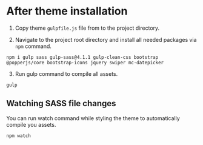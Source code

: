 # After theme installation

1. Copy theme `gulpfile.js` file from to the project directory.

2. Navigate to the project root directory and install all needed packages via `npm` command.

`npm i gulp sass gulp-sass@4.1.1 gulp-clean-css bootstrap @popperjs/core bootstrap-icons jquery swiper mc-datepicker`

3. Run gulp command to compile all assets.

`gulp`

## Watching SASS file changes

You can run watch command while styling the theme to automatically compile you assets.

`npm watch`
